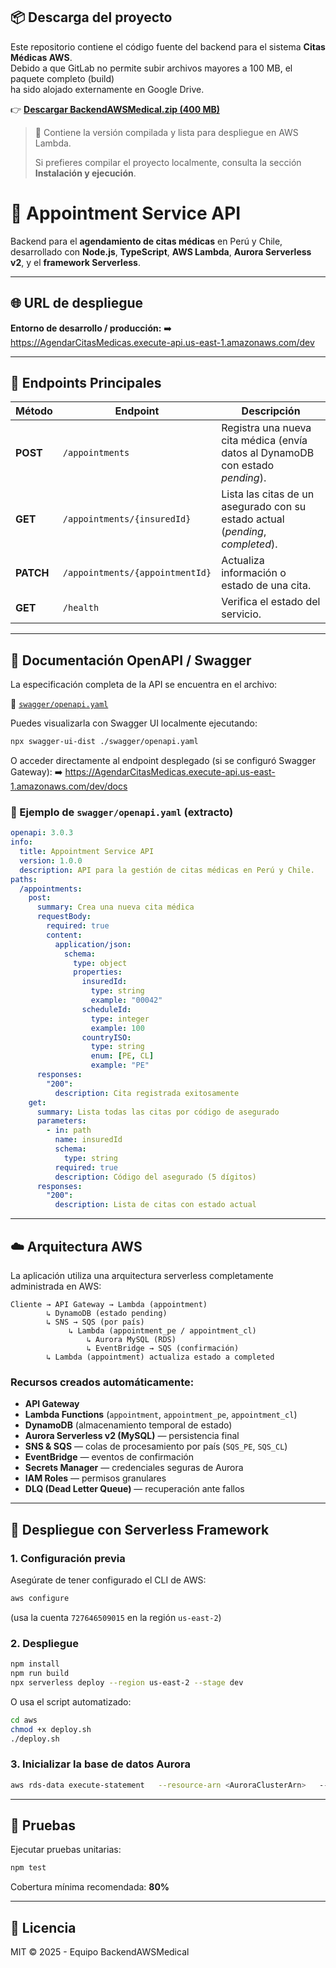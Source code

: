 
## 📦 Descarga del proyecto

Este repositorio contiene el código fuente del backend para el sistema **Citas Médicas AWS**.  
Debido a que GitLab no permite subir archivos mayores a 100 MB, el paquete completo (build)  
ha sido alojado externamente en Google Drive.

👉 **[Descargar BackendAWSMedical.zip (400 MB)](https://drive.google.com/file/d/1Dm8pQRkwyCM3QSFHy0i53tP58BJIR_rN/view?usp=sharing)**

> 💾 Contiene la versión compilada y lista para despliegue en AWS Lambda.
>  
> Si prefieres compilar el proyecto localmente, consulta la sección **Instalación y ejecución**.

# 🏥 Appointment Service API

Backend para el **agendamiento de citas médicas** en Perú y Chile, desarrollado con **Node.js**, **TypeScript**, **AWS Lambda**, **Aurora Serverless v2**, y el **framework Serverless**.

---

## 🌐 URL de despliegue
**Entorno de desarrollo / producción:**
➡️ https://AgendarCitasMedicas.execute-api.us-east-1.amazonaws.com/dev

---

## 🚀 Endpoints Principales

| Método | Endpoint | Descripción |
|---------|-----------|-------------|
| **POST** | `/appointments` | Registra una nueva cita médica (envía datos al DynamoDB con estado *pending*). |
| **GET** | `/appointments/{insuredId}` | Lista las citas de un asegurado con su estado actual (*pending*, *completed*). |
| **PATCH** | `/appointments/{appointmentId}` | Actualiza información o estado de una cita. |
| **GET** | `/health` | Verifica el estado del servicio. |

---

## 🧾 Documentación OpenAPI / Swagger

La especificación completa de la API se encuentra en el archivo:

📄 [`swagger/openapi.yaml`](./swagger/openapi.yaml)

Puedes visualizarla con Swagger UI localmente ejecutando:
```bash
npx swagger-ui-dist ./swagger/openapi.yaml
```

O acceder directamente al endpoint desplegado (si se configuró Swagger Gateway):
➡️ https://AgendarCitasMedicas.execute-api.us-east-1.amazonaws.com/dev/docs

### 📘 Ejemplo de `swagger/openapi.yaml` (extracto)
```yaml
openapi: 3.0.3
info:
  title: Appointment Service API
  version: 1.0.0
  description: API para la gestión de citas médicas en Perú y Chile.
paths:
  /appointments:
    post:
      summary: Crea una nueva cita médica
      requestBody:
        required: true
        content:
          application/json:
            schema:
              type: object
              properties:
                insuredId:
                  type: string
                  example: "00042"
                scheduleId:
                  type: integer
                  example: 100
                countryISO:
                  type: string
                  enum: [PE, CL]
                  example: "PE"
      responses:
        "200":
          description: Cita registrada exitosamente
    get:
      summary: Lista todas las citas por código de asegurado
      parameters:
        - in: path
          name: insuredId
          schema:
            type: string
          required: true
          description: Código del asegurado (5 dígitos)
      responses:
        "200":
          description: Lista de citas con estado actual
```

---

## ☁️ Arquitectura AWS

La aplicación utiliza una arquitectura serverless completamente administrada en AWS:

```
Cliente → API Gateway → Lambda (appointment)
        ↳ DynamoDB (estado pending)
        ↳ SNS → SQS (por país)
             ↳ Lambda (appointment_pe / appointment_cl)
                 ↳ Aurora MySQL (RDS)
                 ↳ EventBridge → SQS (confirmación)
        ↳ Lambda (appointment) actualiza estado a completed
```

### Recursos creados automáticamente:
- **API Gateway**
- **Lambda Functions** (`appointment`, `appointment_pe`, `appointment_cl`)
- **DynamoDB** (almacenamiento temporal de estado)
- **Aurora Serverless v2 (MySQL)** — persistencia final
- **SNS & SQS** — colas de procesamiento por país (`SQS_PE`, `SQS_CL`)
- **EventBridge** — eventos de confirmación
- **Secrets Manager** — credenciales seguras de Aurora
- **IAM Roles** — permisos granulares
- **DLQ (Dead Letter Queue)** — recuperación ante fallos

---

## 🧩 Despliegue con Serverless Framework

### 1. Configuración previa
Asegúrate de tener configurado el CLI de AWS:
```bash
aws configure
```
(usa la cuenta `727646509015` en la región `us-east-2`)

### 2. Despliegue
```bash
npm install
npm run build
npx serverless deploy --region us-east-2 --stage dev
```

O usa el script automatizado:
```bash
cd aws
chmod +x deploy.sh
./deploy.sh
```

### 3. Inicializar la base de datos Aurora
```bash
aws rds-data execute-statement   --resource-arn <AuroraClusterArn>   --secret-arn <AuroraSecretArn>   --database appointmentsdb   --sql file://db/schema.sql
```

---

## 🧪 Pruebas

Ejecutar pruebas unitarias:
```bash
npm test
```

Cobertura mínima recomendada: **80%**

---

## 📜 Licencia
MIT © 2025 - Equipo BackendAWSMedical

